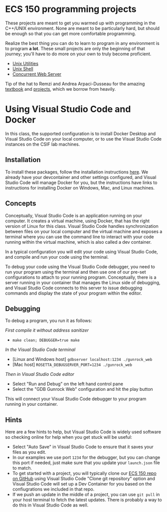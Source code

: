 # ECS 150 programming projects

These projects are meant to get you warmed up with programming in the C++/UNIX
environment. None are meant to be particularly hard, but should be enough so
that you can get more comfortable programming. 

Realize the best thing you can do to learn to program in any environment is to
program **a lot**. These small projects are only the beginning of that
journey; you'll have to do more on your own to truly become proficient.

* [Unix Utilities](project1)
* [Unix Shell](project2)
* [Concurrent Web Server](project3)

Tip of the hat to Remzi and Andrea Arpaci-Dusseau for the amazing
[textbook](https://pages.cs.wisc.edu/~remzi/OSTEP/) and
[projects](https://github.com/remzi-arpacidusseau/ostep-projects),
which we borrow from heavily.

# Using Visual Studio Code and Docker

In this class, the supported configuration is to install Docker Desktop and Visual
Studio Code on your local computer, or to use the Visual Studio Code instances
on the CSIF lab machines.

## Installation
To install these packages, follow the installation instructions [here](https://code.visualstudio.com/docs/devcontainers/containers).
We already have your devcontainer and other settings configured, and Visual Studio
Code will manage Docker for you, but the instructions have links to instructions for
installing Docker on Windows, Mac, and Linux machines.

## Concepts
Conceptually, Visual Studio Code is an application running on your computer. It creates a virtual machine,
using Docker, that has the right version of Linux for this class. Visual Studio Code
handles synchronization between files on your local computer and the virtual machine
and exposes a terminal where you can use the command line to interact with your code
running within the virtual machine, which is also called a dev container.

In a typical configuration you will edit your code using Visual Studio Code, and
compile and run your code using the terminal.

To debug your code using the Visual Studio Code debugger, you need to run your
program using the terminal and then use one of our pre-set configurations to
attach to your running program. Conceptually, there is a server running in your
container that manages the Linux side of debugging, and Visual Studio Code connects
to this server to issue debugging commands and display the state of your program
within the editor.

## Debugging
To debug a program, you run it as follows:

_First compile it without address sanitizer_
* ```make clean; DEBUGGER=true make```

_In the Visual Studio Code terminal_
* [Linux and Windows host] ```gdbserver localhost:1234 ./gunrock_web```
* [Mac host] ```ROSETTA_DEBUGSERVER_PORT=1234 ./gunrock_web```

_Then in Visual Studio Code editor_
* Select "Run and Debug" on the left hand control pane
* Select the "GDB Gunrock Web" configuration and hit the play button

This will connect your Visual Studio Code debugger to your program running in your
container.

## Hints
Here are a few hints to help, but Visual Studio Code is widely used software so checking
online for help when you get stuck will be useful:
* Select "Auto Save" in Visual Studio Code to ensure that it saves your files as you edit.
* In our examples we use port `1234` for the debugger, but you can change this port if needed, just make sure that you update your `launch.json` file to match.
* To get started with a project, you will typically clone our [ECS 150 repo on GitHub](https://github.com/kingst/ecs150-projects) using Visual Studio Code "Clone git repository" option and Visual Studio Code will set up a Dev Container for you based on the confiugrations we included in that repo.
* If we push an update in the middle of a project, you can use `git pull` in your host terminal to fetch the latest updates. There is probably a way to do this in Visual Studio Code as well.